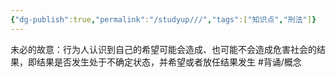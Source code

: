 ```yaml
---
{"dg-publish":true,"permalink":"/studyup///","tags":["知识点","刑法"]}
---
```


未必的故意：行为人认识到自己的希望可能会造成、也可能不会造成危害社会的结果，即结果是否发生处于不确定状态，并希望或者放任结果发生 #背诵/概念 